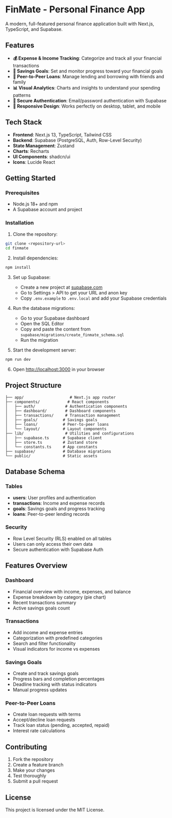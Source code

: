 # FinMate - Personal Finance App

A modern, full-featured personal finance application built with Next.js, TypeScript, and Supabase.

## Features

- **💰 Expense & Income Tracking**: Categorize and track all your financial transactions
- **🎯 Savings Goals**: Set and monitor progress toward your financial goals
- **🤝 Peer-to-Peer Loans**: Manage lending and borrowing with friends and family
- **📊 Visual Analytics**: Charts and insights to understand your spending patterns
- **🔐 Secure Authentication**: Email/password authentication with Supabase
- **📱 Responsive Design**: Works perfectly on desktop, tablet, and mobile

## Tech Stack

- **Frontend**: Next.js 13, TypeScript, Tailwind CSS
- **Backend**: Supabase (PostgreSQL, Auth, Row-Level Security)
- **State Management**: Zustand
- **Charts**: Recharts
- **UI Components**: shadcn/ui
- **Icons**: Lucide React

## Getting Started

### Prerequisites

- Node.js 18+ and npm
- A Supabase account and project

### Installation

1. Clone the repository:
```bash
git clone <repository-url>
cd finmate
```

2. Install dependencies:
```bash
npm install
```

3. Set up Supabase:
   - Create a new project at [supabase.com](https://supabase.com)
   - Go to Settings > API to get your URL and anon key
   - Copy `.env.example` to `.env.local` and add your Supabase credentials

4. Run the database migrations:
   - Go to your Supabase dashboard
   - Open the SQL Editor
   - Copy and paste the content from `supabase/migrations/create_finmate_schema.sql`
   - Run the migration

5. Start the development server:
```bash
npm run dev
```

6. Open [http://localhost:3000](http://localhost:3000) in your browser

## Project Structure

```
├── app/                    # Next.js app router
├── components/            # React components
│   ├── auth/             # Authentication components
│   ├── dashboard/        # Dashboard components
│   ├── transactions/     # Transaction management
│   ├── goals/           # Savings goals
│   ├── loans/           # Peer-to-peer loans
│   └── layout/          # Layout components
├── lib/                  # Utilities and configurations
│   ├── supabase.ts      # Supabase client
│   ├── store.ts         # Zustand store
│   └── constants.ts     # App constants
├── supabase/            # Database migrations
└── public/              # Static assets
```

## Database Schema

### Tables

- **users**: User profiles and authentication
- **transactions**: Income and expense records
- **goals**: Savings goals and progress tracking
- **loans**: Peer-to-peer lending records

### Security

- Row Level Security (RLS) enabled on all tables
- Users can only access their own data
- Secure authentication with Supabase Auth

## Features Overview

### Dashboard
- Financial overview with income, expenses, and balance
- Expense breakdown by category (pie chart)
- Recent transactions summary
- Active savings goals count

### Transactions
- Add income and expense entries
- Categorization with predefined categories
- Search and filter functionality
- Visual indicators for income vs expenses

### Savings Goals
- Create and track savings goals
- Progress bars and completion percentages
- Deadline tracking with status indicators
- Manual progress updates

### Peer-to-Peer Loans
- Create loan requests with terms
- Accept/decline loan requests
- Track loan status (pending, accepted, repaid)
- Interest rate calculations

## Contributing

1. Fork the repository
2. Create a feature branch
3. Make your changes
4. Test thoroughly
5. Submit a pull request

## License

This project is licensed under the MIT License.